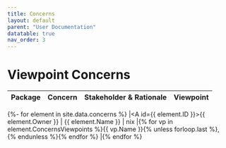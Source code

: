 ```yaml
---
title: Concerns
layout: default
parent: "User Documentation"
datatable: true
nav_order: 3
---
```

# Viewpoint Concerns

| Package | Concern | Stakeholder & Rationale | Viewpoint |
| --- | --- | --- | --- |
{%- for element in site.data.concerns %}
|<A id={{ element.ID }}></A>{{ element.Owner }} | {{ element.Name }} | nix |{% for vp in element.ConcernsViewpoints %}{{ vp.Name }}{% unless forloop.last %}, {% endunless %}{% endfor %} |{% endfor %}
